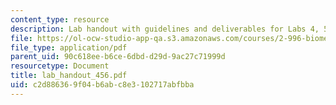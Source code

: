 ```yaml
---
content_type: resource
description: Lab handout with guidelines and deliverables for Labs 4, 5, and 6.
file: https://ol-ocw-studio-app-qa.s3.amazonaws.com/courses/2-996-biomedical-devices-design-laboratory-fall-2007/c2d886369f04b6abc8e3102717abfbba_lab_handout_456.pdf
file_type: application/pdf
parent_uid: 90c618ee-b6ce-6dbd-d29d-9ac27c71999d
resourcetype: Document
title: lab_handout_456.pdf
uid: c2d88636-9f04-b6ab-c8e3-102717abfbba
---
```

